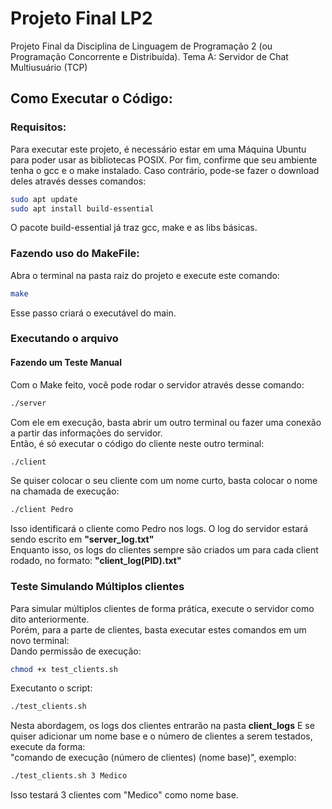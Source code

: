 # Projeto Final LP2
Projeto Final da Disciplina de Linguagem de Programação 2 (ou Programação Concorrente e Distribuída).
Tema A: Servidor de Chat Multiusuário (TCP)


## Como Executar o Código:
### Requisitos:
Para executar este projeto, é necessário estar em uma Máquina Ubuntu para poder usar as bibliotecas POSIX.
Por fim, confirme que seu ambiente tenha o gcc e o make instalado.
Caso contrário, pode-se fazer o download deles através desses comandos:
``` bash
sudo apt update
sudo apt install build-essential
```
O pacote build-essential já traz gcc, make e as libs básicas.

### Fazendo uso do MakeFile:
Abra o terminal na pasta raiz do projeto e execute este comando:
``` bash
make
```
Esse passo criará o executável do main.

### Executando o arquivo

#### Fazendo um Teste Manual
Com o Make feito, você pode rodar o servidor através desse comando:
``` bash
./server
```
Com ele em execução, basta abrir um outro terminal ou fazer uma conexão a partir das informações do servidor.  
Então, é só executar o código do cliente neste outro terminal:
``` bash
./client
```
Se quiser colocar o seu cliente com um nome curto, basta colocar o nome na chamada de execução:
``` bash
./client Pedro
```
Isso identificará o cliente como Pedro nos logs.
O log do servidor estará sendo escrito em **"server_log.txt"**  
Enquanto isso, os logs do clientes sempre são criados um para cada client rodado, no formato: **"client_log(PID).txt"**

### Teste Simulando Múltiplos clientes
Para simular múltiplos clientes de forma prática, execute o servidor como dito anteriormente.  
Porém, para a parte de clientes, basta executar estes comandos em um novo terminal:  
Dando permissão de execução:
``` bash
chmod +x test_clients.sh
```
Executanto o script:
``` bash
./test_clients.sh
```
Nesta abordagem, os logs dos clientes entrarão na pasta **client_logs**
E se quiser adicionar um nome base e o número de clientes a serem testados, execute da forma:  
"comando de execução (número de clientes) (nome base)", exemplo:
``` bash
./test_clients.sh 3 Medico
```
Isso testará 3 clientes com "Medico" como nome base.
